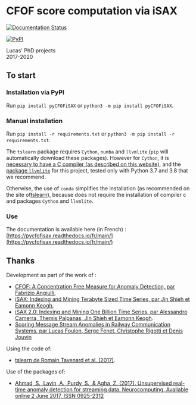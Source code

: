 # CFOF score computation via iSAX

[![Documentation Status](https://readthedocs.org/projects/pycfofisax/badge/?version=main)](https://pycfofisax.readthedocs.io/fr/main/?badge=main)

[![PyPI](https://github.com/luk-f/pyCFOFiSAX/actions/workflows/python-publish.yml/badge.svg)](https://github.com/luk-f/pyCFOFiSAX/actions/workflows/python-publish.yml)

Lucas' PhD projects \
2017-2020

## To start

### Installation via PyPI

Run `pip install pyCFOFiSAX` or `python3 -m pip install pyCFOFiSAX`.

### Manual installation

Run `pip install -r requirements.txt` or `python3 -m pip install -r requirements.txt`.

The `tslearn` package requires `Cython`, `numba` and `llvmlite` (`pip` will automatically download these packages).
However for `Cython`, it is [necessary to have a C compiler (as described on this website)](https://cython.readthedocs.io/en/latest/src/quickstart/install.html),
and the [package `llvmlite`](https://llvmlite.readthedocs.io/en/latest/) for this project, tested only with Python 3.7 and 3.8
that we recommend.

Otherwise, the use of `conda` simplifies the installation (as recommended on the site of[tslearn](https://tslearn.readthedocs.io/en/latest/index.html)), because does not require
the installation of compiler c and packages `Cython` and `llvmlite`.

### Use

The documentation is available here (in French) : [https://pycfofisax.readthedocs.io/fr/main/](https://pycfofisax.readthedocs.io/fr/main/)

## Thanks

Development as part of the work of :
 - [CFOF: A Concentration Free Measure for Anomaly Detection, par Fabrizio Angiulli](https://arxiv.org/abs/1901.04992),
 - [iSAX: Indexing and Mining Terabyte Sized Time Series, par Jin Shieh et Eamonn Keogh](http://www.cs.ucr.edu/~eamonn/iSAX/iSAX.html),
 - [iSAX 2.0: Indexing and Mining One Billion Time Series, par Alessandro Camerra, Themis Palpanas, Jin Shieh et Eamonn Keogh](https://www.cs.ucr.edu/~eamonn/iSAX_2.0.pdf).
 - [Scoring Message Stream Anomalies in Railway Communication Systems, par Lucas Foulon, Serge Fenet, Christophe Rigotti et Denis Jouvin](https://hal.archives-ouvertes.fr/hal-02357924/)

Using the code of:
 - [tslearn de Romain Tavenard et al. (2017)](https://tslearn.readthedocs.io/en/latest/index.html).

Use of the packages of:
 - [Ahmad, S., Lavin, A., Purdy, S., & Agha, Z. (2017). Unsupervised real-time anomaly detection for streaming data. Neurocomputing, Available online 2 June 2017, ISSN 0925-2312](https://doi.org/10.1016/j.neucom.2017.04.070)
